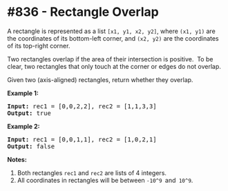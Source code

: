 # \#836 - Rectangle Overlap
<p>A rectangle is&nbsp;represented as a&nbsp;list <code>[x1, y1, x2, y2]</code>, where&nbsp;<code>(x1, y1)</code>&nbsp;are the coordinates of its bottom-left corner, and <code>(x2,&nbsp;y2)</code>&nbsp;are the coordinates of its top-right corner.</p>

<p>Two rectangles overlap if the area of their intersection is positive.&nbsp; To be clear, two rectangles that only touch at the corner or edges do not overlap.</p>

<p>Given two (axis-aligned) rectangles, return whether&nbsp;they overlap.</p>

<p><strong>Example 1:</strong></p>

<pre>
<strong>Input: </strong>rec1 = [0,0,2,2], rec2 = [1,1,3,3]
<strong>Output: </strong>true
</pre>

<p><strong>Example 2:</strong></p>

<pre>
<strong>Input: </strong>rec1 = [0,0,1,1], rec2 = [1,0,2,1]
<strong>Output: </strong>false
</pre>

<p><strong>Notes:</strong></p>

<ol>
	<li>Both rectangles <code>rec1</code> and <code>rec2</code> are lists of 4 integers.</li>
	<li>All coordinates in rectangles will be between&nbsp;<code>-10^9 </code>and<code> 10^9</code>.</li>
</ol>
